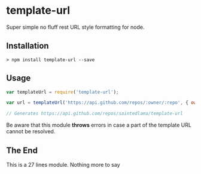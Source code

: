 # template-url
Super simple no fluff rest URL style formatting for node.

## Installation

    > npm install template-url --save

## Usage

```javascript
var templateUrl = require('template-url');

var url = templateUrl('https://api.github.com/repos/:owner/:repo', { owner : 'saintedlama', repo: 'template-url' }); 

// Generates https://api.github.com/repos/saintedlama/template-url
```

Be aware that this module **throws** errors in case a part of the template URL cannot be resolved.

## The End
This is a 27 lines module. Nothing more to say
